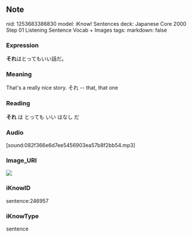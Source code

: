 ## Note
nid: 1253683386830
model: iKnow! Sentences
deck: Japanese Core 2000 Step 01 Listening Sentence Vocab + Images
tags: 
markdown: false

### Expression
<!DOCTYPE html>
<title></title>
<b>それ</b>はとってもいい話だ。



### Meaning
That's a really nice story.
それ -- that, that one

### Reading
<!DOCTYPE html>
<title></title>
<b>それ</b> は とっても いい はなし だ



### Audio
[sound:082f366e6d7ee5456903ea57b8f2bb54.mp3]

### Image_URI
<!DOCTYPE html>
<title></title>
<img src="fefcf8b5fc45942801a9a5c4645228a0.jpg">



### iKnowID
sentence:246957

### iKnowType
sentence
